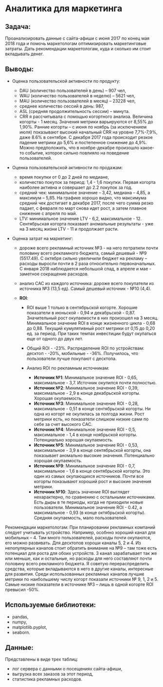 # Аналитика для маркетинга

## Задача: 

Проанализировать данные с сайта-афиши с июня 2017 по конец мая 2018 года и помочь маркетологам оптимизировать маркетинговые затраты. Дать рекомендации маркетологам, куда и сколько им стоит вкладывать денег.

## Выводы:

- Оценка пользовательской активности по продукту:
  - DAU (количество пользователей в день) – 907 чел,
  - WAU (количество пользователей в неделю) – 5621 чел,
  - MAU (количество пользователей в месяц) – 23228 чел,
  - среднее количество сессий в день: 987,
  - ASL (средняя продолжительность сессии) – минута. 
  - CRR я рассчитывала с помощью когортного анализа. Величина когорты - 1 месяц. Значения метрики варьируются от 8,55% до 1,90%. Ранние когорты – с июня по ноябрь (за исключением июля) показывают высокий начальный CRR на уровне 7,7%-7,9%, даже 8.6% в сентябре. С декабря 2017 года происходит резкое падение метрики до 5,6% и постепенное снижение до 4,9%. Можно предположить, что в ноябре-декабре произошло какое-то событие, которое сильно повлияло на поведение пользователей.

- Оценка пользовательской активности по продажам:
  - время покупки от 0 до 2 дней по медиане,
  - количество покупок за период: 1,4 - 1,6 покупки. Первая когорта наиболее активна и совершает до 2.2 покупок за год.
  - средний чек: минимальное значение – 3,42, медиана – 4,85, а максимум – 5,85. На графике хорошо видно, что максимума средний чек достигает в декабре 2017, после чего сумма резко падает, с февраля по март снова идет рост, а затем плавное снижение с апреля по май.
  - LTV: минимальное значение LTV - 6,2, максимальное - 12. Сентябрьская когорта показвает аномальные результаты - уже на 3 месяц жизни LTV - 11 и продолжает расти.

- Оценка затрат на маркетинг:
  - дороже всего рекламный источник №3 - на него потратили почти половину всего рекламного бюджета, самый дешевый - №9 (5517.49). С октября сильно увеличили бюджет на рекламу – расходы выросли почти в 2 раза относительно первоначальных. С января 2018 наблюдается небольшой спад, в апреле и мае - заметное сокращение расходов.
  - анализ САС из каждого источника: дороже всего покупатели из источника №3 (13,5 ед). Самый дешевый источник - №10 (4,4).
  
  
  - **ROI**: 
    - ROI выше 1 только в сентябрьской когорте. Хорошие показатели в июньской - 0,94 и декабрьской - 0,87. Значительный рост окупаемости в них произошел на 3 месяц. Минимальное значение ROI в конце жизненного цикла - 0,68 до 0,88. Текущий кумулятивный рост метрики от 0,15 до 0,20 ед. за период. При таких темпах инвестиции будут окупаться еще от одного до двух лет.

    - Общий ROI - -23%. Распределение ROI по устройствам: десктоп - -20%, мобильные - -36%. Получилось, что пользователи лучше покупают с десктопа.
    - Анализ ROI по рекламным источникам:
        - **Источник №1**: Минимальное значение ROI - 0,65, максимальное - 3,7. Источник окупился почти полностью. 
        - **Источник №2**: Минимальное значение ROI - 0,39, максимальное - 2,9 в конце декабрьской когорты. Хорошая окупаемость. 
        - **Источник №3**: Минимальное значение ROI - 0,28, максимальное - 0,51 в конце сентябрьской когорты. Ни одна из когорт не окупилась за полгода жизни.  Рост метрики есть, но показатели слишком низкие сами по себе за счет высокого CAC.
        - **Источник №4**: Минимальное значение ROI - 0,5, максимальное - 1,4 в конце ноябрьской когорты. Потенциально хорошая окупаемость. 
         - **Источник №5**: Минимальное значение ROI - 0,53, максимальное - 3,9 в конце сентябрьской когорты, она показывает аномально высокие значения. Потенциально хорошая окупаемость. 
         - **Источник №9**: Минимальное значение ROI - 0,7, максимальное - 1,6 в конце сентябрьской когорты. Это один из самых окупающихся источников. Почти все когорты показывают хороший рост и высокие значения метрики.
         - **Источник №10**: Здесь значение ROI выглядет нехарактерно, по сравнению с остальными источниками. Есть дыры в те периоды, когда не приходили новые пользователи. Минимальное значение ROI - 0.42, а максимальное - 0,93 (в конце октябрьской когорты). Средняя окупаемость, мало пользователей. 

Рекомендации маркетологам:
При планировании рекламных компаний следует учитывать устройство. Например, особнно хороший канал для мобильных – 4. Там много пользователей, расходы почти окупаются, его можно развивать. Для десктопов хороши каналы 5, 2 и 4. Из непопулярных каналов стоит обратить внимание на №9 – там тоже есть потенциал для роста для обоих устройств. 3 канал зарабатывает так же или меньше, как и остальные, но расходы для него составляют почти половину всего рекламного бюджета. Я советую перераспределить средства, которые вкладываются в него в другие каналы, интересные для развития. Среди использованных рекламных каналов лучшие метрики по наибольшему числу когорт показали источники № 9, 1, 2 и 5. Самые низкие показатели в источнике №3 – лишь в одной когорте ROI превысил -50%.

## Используемые библиотеки:

- pandas, 
- numpy, 
- matplotlib.pyplot, 
- seaborn.

## Данные:

Представлены в виде трех таблиц:
- лог сервера с данными о посещениях сайта-афиши,
- выгрузка всех заказов за этот период,
- статистика рекламных расходов.


